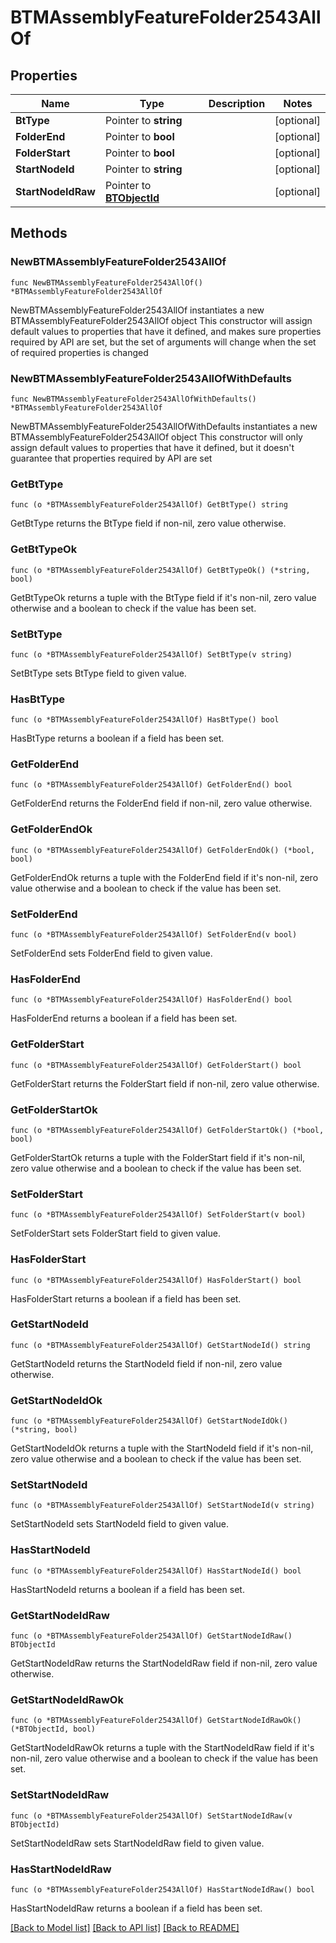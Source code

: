 # BTMAssemblyFeatureFolder2543AllOf

## Properties

Name | Type | Description | Notes
------------ | ------------- | ------------- | -------------
**BtType** | Pointer to **string** |  | [optional] 
**FolderEnd** | Pointer to **bool** |  | [optional] 
**FolderStart** | Pointer to **bool** |  | [optional] 
**StartNodeId** | Pointer to **string** |  | [optional] 
**StartNodeIdRaw** | Pointer to [**BTObjectId**](BTObjectId.md) |  | [optional] 

## Methods

### NewBTMAssemblyFeatureFolder2543AllOf

`func NewBTMAssemblyFeatureFolder2543AllOf() *BTMAssemblyFeatureFolder2543AllOf`

NewBTMAssemblyFeatureFolder2543AllOf instantiates a new BTMAssemblyFeatureFolder2543AllOf object
This constructor will assign default values to properties that have it defined,
and makes sure properties required by API are set, but the set of arguments
will change when the set of required properties is changed

### NewBTMAssemblyFeatureFolder2543AllOfWithDefaults

`func NewBTMAssemblyFeatureFolder2543AllOfWithDefaults() *BTMAssemblyFeatureFolder2543AllOf`

NewBTMAssemblyFeatureFolder2543AllOfWithDefaults instantiates a new BTMAssemblyFeatureFolder2543AllOf object
This constructor will only assign default values to properties that have it defined,
but it doesn't guarantee that properties required by API are set

### GetBtType

`func (o *BTMAssemblyFeatureFolder2543AllOf) GetBtType() string`

GetBtType returns the BtType field if non-nil, zero value otherwise.

### GetBtTypeOk

`func (o *BTMAssemblyFeatureFolder2543AllOf) GetBtTypeOk() (*string, bool)`

GetBtTypeOk returns a tuple with the BtType field if it's non-nil, zero value otherwise
and a boolean to check if the value has been set.

### SetBtType

`func (o *BTMAssemblyFeatureFolder2543AllOf) SetBtType(v string)`

SetBtType sets BtType field to given value.

### HasBtType

`func (o *BTMAssemblyFeatureFolder2543AllOf) HasBtType() bool`

HasBtType returns a boolean if a field has been set.

### GetFolderEnd

`func (o *BTMAssemblyFeatureFolder2543AllOf) GetFolderEnd() bool`

GetFolderEnd returns the FolderEnd field if non-nil, zero value otherwise.

### GetFolderEndOk

`func (o *BTMAssemblyFeatureFolder2543AllOf) GetFolderEndOk() (*bool, bool)`

GetFolderEndOk returns a tuple with the FolderEnd field if it's non-nil, zero value otherwise
and a boolean to check if the value has been set.

### SetFolderEnd

`func (o *BTMAssemblyFeatureFolder2543AllOf) SetFolderEnd(v bool)`

SetFolderEnd sets FolderEnd field to given value.

### HasFolderEnd

`func (o *BTMAssemblyFeatureFolder2543AllOf) HasFolderEnd() bool`

HasFolderEnd returns a boolean if a field has been set.

### GetFolderStart

`func (o *BTMAssemblyFeatureFolder2543AllOf) GetFolderStart() bool`

GetFolderStart returns the FolderStart field if non-nil, zero value otherwise.

### GetFolderStartOk

`func (o *BTMAssemblyFeatureFolder2543AllOf) GetFolderStartOk() (*bool, bool)`

GetFolderStartOk returns a tuple with the FolderStart field if it's non-nil, zero value otherwise
and a boolean to check if the value has been set.

### SetFolderStart

`func (o *BTMAssemblyFeatureFolder2543AllOf) SetFolderStart(v bool)`

SetFolderStart sets FolderStart field to given value.

### HasFolderStart

`func (o *BTMAssemblyFeatureFolder2543AllOf) HasFolderStart() bool`

HasFolderStart returns a boolean if a field has been set.

### GetStartNodeId

`func (o *BTMAssemblyFeatureFolder2543AllOf) GetStartNodeId() string`

GetStartNodeId returns the StartNodeId field if non-nil, zero value otherwise.

### GetStartNodeIdOk

`func (o *BTMAssemblyFeatureFolder2543AllOf) GetStartNodeIdOk() (*string, bool)`

GetStartNodeIdOk returns a tuple with the StartNodeId field if it's non-nil, zero value otherwise
and a boolean to check if the value has been set.

### SetStartNodeId

`func (o *BTMAssemblyFeatureFolder2543AllOf) SetStartNodeId(v string)`

SetStartNodeId sets StartNodeId field to given value.

### HasStartNodeId

`func (o *BTMAssemblyFeatureFolder2543AllOf) HasStartNodeId() bool`

HasStartNodeId returns a boolean if a field has been set.

### GetStartNodeIdRaw

`func (o *BTMAssemblyFeatureFolder2543AllOf) GetStartNodeIdRaw() BTObjectId`

GetStartNodeIdRaw returns the StartNodeIdRaw field if non-nil, zero value otherwise.

### GetStartNodeIdRawOk

`func (o *BTMAssemblyFeatureFolder2543AllOf) GetStartNodeIdRawOk() (*BTObjectId, bool)`

GetStartNodeIdRawOk returns a tuple with the StartNodeIdRaw field if it's non-nil, zero value otherwise
and a boolean to check if the value has been set.

### SetStartNodeIdRaw

`func (o *BTMAssemblyFeatureFolder2543AllOf) SetStartNodeIdRaw(v BTObjectId)`

SetStartNodeIdRaw sets StartNodeIdRaw field to given value.

### HasStartNodeIdRaw

`func (o *BTMAssemblyFeatureFolder2543AllOf) HasStartNodeIdRaw() bool`

HasStartNodeIdRaw returns a boolean if a field has been set.


[[Back to Model list]](../README.md#documentation-for-models) [[Back to API list]](../README.md#documentation-for-api-endpoints) [[Back to README]](../README.md)


